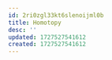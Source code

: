 ```yaml
---
id: 2ri0zgl33kt6slenoijml0b
title: Homotopy
desc: ''
updated: 1727527541612
created: 1727527541612
---
```

